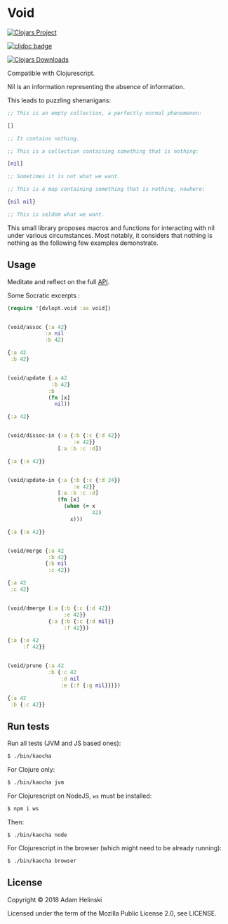 # Void

[![Clojars
Project](https://img.shields.io/clojars/v/dvlopt/void.svg)](https://clojars.org/dvlopt/void)

[![cljdoc badge](https://cljdoc.org/badge/dvlopt/void)](https://cljdoc.org/d/dvlopt/void)


[![Clojars Downloads](https://img.shields.io/clojars/dt/dvlopt/void?color=blue&style=flat-square)](https://clojars.org/dvlopt/void)

Compatible with Clojurescript.

Nil is an information representing the absence of information.

This leads to puzzling shenanigans:

```clj
;; This is an empty collection, a perfectly normal phenomenon:

[]

;; It contains nothing.

;; This is a collection containing something that is nothing:

[nil]

;; Sometimes it is not what we want.

;; This is a map containing something that is nothing, nowhere:

{nil nil}

;; This is seldom what we want.
```

This small library proposes macros and functions for interacting with nil under
various circumstances. Most notably, it considers that nothing is nothing as the
following few examples demonstrate.


## Usage

Meditate and reflect on the full [API](https://cljdoc.org/d/dvlopt/void).

Some Socratic excerpts :

```clj
(require '[dvlopt.void :as void])


(void/assoc {:a 42}
            :a nil
            :b 42)

{:a 42
 :b 42}


(void/update {:a 42
              :b 42}
             :b
             (fn [x]
               nil))

{:a 42}


(void/dissoc-in {:a {:b {:c {:d 42}}
                     :e 42}}
                [:a :b :c :d])

{:a {:e 42}}


(void/update-in {:a {:b {:c {:d 24}}
                     :e 42}}
                [:a :b :c :d]
                (fn [x]
                  (when (= x
                           42)
                    x)))

{:a {:e 42}}


(void/merge {:a 42
             :b 42}
            {:b nil
             :c 42})

{:a 42
 :c 42}


(void/dmerge {:a {:b {:c {:d 42}}
                  :e 42}}
             {:a {:b {:c {:d nil}}
                  :f 42}})

{:a {:e 42
     :f 42}}


(void/prune {:a 42
             :b {:c 42
                 :d nil
                 :e {:f {:g nil}}}})

{:a 42
 :b {:c 42}}
```

## Run tests

Run all tests (JVM and JS based ones):

```bash
$ ./bin/kaocha
```

For Clojure only:

```bash
$ ./bin/kaocha jvm
```

For Clojurescript on NodeJS, `ws` must be installed:
```bash
$ npm i ws
```
Then:
```
$ ./bin/kaocha node
```

For Clojurescript in the browser (which might need to be already running):
```bash
$ ./bin/kaocha browser
```


## License

Copyright © 2018 Adam Helinski

Licensed under the term of the Mozilla Public License 2.0, see LICENSE.
